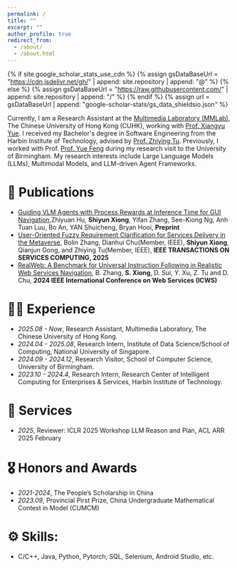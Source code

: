 ```yaml
---
permalink: /
title: ""
excerpt: ""
author_profile: true
redirect_from: 
  - /about/
  - /about.html
---
```


{% if site.google_scholar_stats_use_cdn %}
{% assign gsDataBaseUrl = "https://cdn.jsdelivr.net/gh/" | append: site.repository | append: "@" %}
{% else %}
{% assign gsDataBaseUrl = "https://raw.githubusercontent.com/" | append: site.repository | append: "/" %}
{% endif %}
{% assign url = gsDataBaseUrl | append: "google-scholar-stats/gs_data_shieldsio.json" %}

<span class='anchor' id='about-me'></span>

Currently, I am a Research Assistant at the [Multimedia Laboratory (MMLab)](https://mmlab.ie.cuhk.edu.hk/), The Chinese University of Hong Kong (CUHK), working with [Prof. Xiangyu Yue](https://xyue.io/). I received my Bachelor's degree in Software Engineering from the Harbin Institute of Technology, advised by [Prof. Zhiying Tu](https://homepage.hit.edu.cn/tzy). Previously, I worked with Prof. [Prof. Yue Feng](https://fengyue-leah.github.io/) during my research visit to the University of Birmingham. My research interests include Large Language Models (LLMs), Multimodal Models, and LLM-driven Agent Frameworks. 


<span class='anchor' id='publications'></span>
# 📝 Publications 
- [Guiding VLM Agents with Process Rewards at Inference Time for GUI Navigation](https://arxiv.org/abs/2504.16073),Zhiyuan Hu, **Shiyun Xiong**, Yifan Zhang, See-Kiong Ng, Anh Tuan Luu, Bo An, YAN Shuicheng, Bryan Hooi, **Preprint**
- [User-Oriented Fuzzy Requirement Clarification for Services Delivery in the Metaverse](https://christinexc.github.io/sy/), Bolin Zhang, Dianhui Chu(Member, IEEE), **Shiyun Xiong**, Qianjun Gong, and Zhiying Tu(Member, IEEE), **IEEE TRANSACTIONS ON SERVICES COMPUTING, 2025**
- [RealWeb: A Benchmark for Universal Instruction Following in Realistic Web Services Navigation](https://ieeexplore.ieee.org/abstract/document/10707522), B. Zhang, **S. Xiong**, D. Sui, Y. Xu, Z. Tu and D. Chu, **2024 IEEE International Conference on Web Services (ICWS)**


<span class='anchor' id='experience'></span>
# 🧑‍💻 Experience
- *2025.08 - Now*, Research Assistant, Multimedia Laboratory, The Chinese University of Hong Kong.
- *2024.04 - 2025.08*, Research Intern, Institute of Data Science/School of Computing, National University of Singapore.
- *2024.09 - 2024.12*, Research Visitor, School of Computer Science, University of Birmingham.
- *2023.10 - 2024.4*, Research Intern, Research Center of Intelligent Computing for Enterprises & Services, Harbin Institute of Technology.

<span class='anchor' id='services'></span>
# 💼 Services
- *2025*, Reviewer: ICLR 2025 Workshop LLM Reason and Plan, ACL ARR 2025 February
  

<span class='anchor' id='honors-and-awards'></span>
# 🎖️ Honors and Awards
- *2021-2024*, The People’s Scholarship in China
- *2023.09*, Provincial Pirst Prize, China Undergraduate Mathematical Contest in Model (CUMCM)


<span class='anchor' id='skills'></span>
# ⚙️ Skills:
- C/C++, Java, Python, Pytorch, SQL, Selenium, Android Studio, etc.
  
